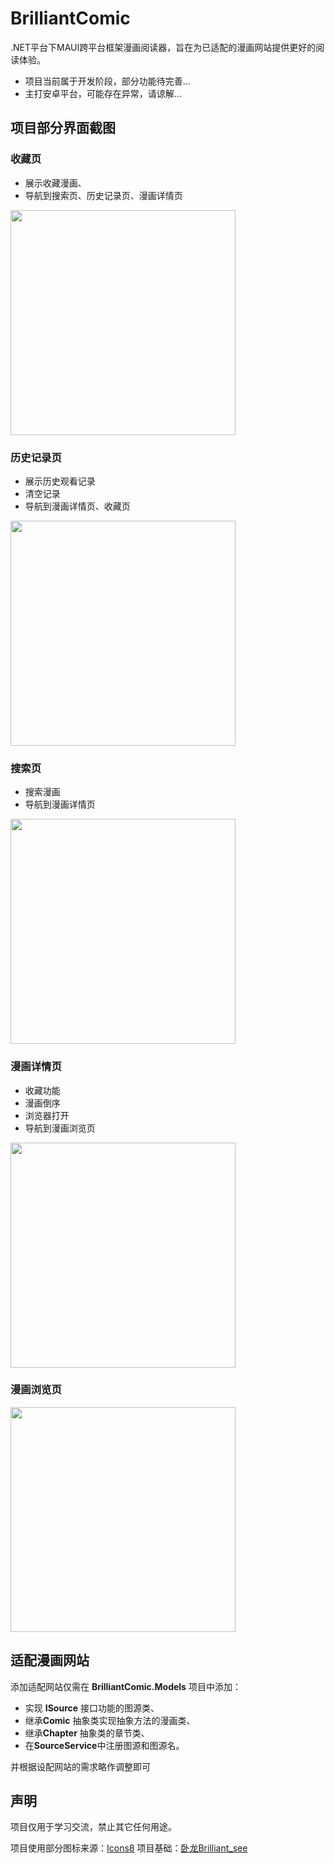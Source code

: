 # BrilliantComic

.NET平台下MAUI跨平台框架漫画阅读器，旨在为已适配的漫画网站提供更好的阅读体验。

- 项目当前属于开发阶段，部分功能待完善...
- 主打安卓平台，可能存在异常，请谅解...

## 项目部分界面截图
### 收藏页
- 展示收藏漫画、
- 导航到搜索页、历史记录页、漫画详情页
<img src="img/favoritePage.jpg" width="360px" />

### 历史记录页
- 展示历史观看记录
- 清空记录
- 导航到漫画详情页、收藏页
<img src="img/historyPage.jpg" width="360px" />

### 搜索页
- 搜索漫画
- 导航到漫画详情页
<img src="img/searchPage.jpg" width="360px" />

### 漫画详情页
- 收藏功能
- 漫画倒序
- 浏览器打开
- 导航到漫画浏览页
<img src="img/detailPage.jpg" width="360px" />

### 漫画浏览页
<img src="img/browsePage.jpg" width="360px" />


## 适配漫画网站

添加适配网站仅需在 **BrilliantComic.Models** 项目中添加：
- 实现 **ISource** 接口功能的图源类、
- 继承**Comic** 抽象类实现抽象方法的漫画类、
- 继承**Chapter** 抽象类的章节类、
- 在**SourceService**中注册图源和图源名。

并根据设配网站的需求略作调整即可

## 声明

项目仅用于学习交流，禁止其它任何用途。

项目使用部分图标来源：[Icons8](https://icons8.com)
项目基础：[卧龙Brilliant_see](https://gitee.com/long2023/brilliant_see?_from=gitee_search)

